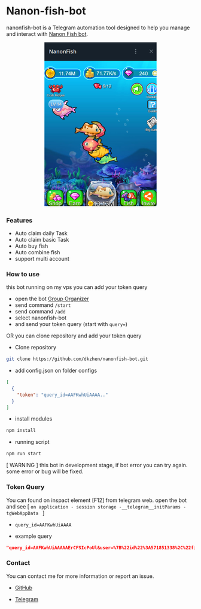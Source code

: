 # Nanon-fish-bot

nanonfish-bot is a Telegram automation tool designed to help you manage and interact with [Nanon Fish bot](https://t.me/NanonFishBot/NanonFish?startapp=aW52aXRlQ29kZT1nN294ZDU5Mg).

<p align="center">
  <img src="public/nanofish.png" alt="blum" width="300"/>
</p>

### Features

- Auto claim daily Task
- Auto claim basic Task
- Auto buy fish
- Auto combine fish
- support multi account

### How to use

this bot running on my vps you can add your token query

- open the bot [Group Organizer](https://t.me/GroupOrganizer_Bot)
- send command `/start`
- send command `/add`
- select nanonfish-bot
- and send your token query (start with `query=`)

OR you can clone repository and add your token query

- Clone repository

```bash
git clone https://github.com/dkzhen/nanonfish-bot.git
```

- add config.json on folder configs

```json
[
  {
    "token": "query_id=AAFKwhUiAAAA.."
  }
]
```

- install modules

```bash
npm install
```

- running script

```bash
npm run start
```

[ WARNING ] this bot in development stage, if bot error you can try again. some error or bug will be fixed.

### Token Query

You can found on inspact element [F12] from telegram web. open the bot and see [ `on application - session storage -__telegram__initParams - tgWebAppData ` ]

- `query_id=AAFKwhUiAAAA`

- example query

```json
"query_id=AAFKwhUiAAAAAErCFSIcPoUl&user=%7B%22id%22%3A571851338%2C%22first_name%22%3A%22%21Zhen%20%7C%20RG%22%2C%22last_name%22%3A%22%22%2C%22username%22%3A%22dk_zhen%22%2C%22language_code%22%3A%22en%22%2C%22allows_write_to_pm%22%3Atrue%7D&auth_date=1721993224&hash=b5b6ea6964dbd45604d1eb29b1498df6d24b6a6c0a5f1bddf05684d7"
```

### Contact

You can contact me for more information or report an issue.

- [GitHub](https://github.com/dkzhen)

- [Telegram](https://t.me/dk_zhen2)
